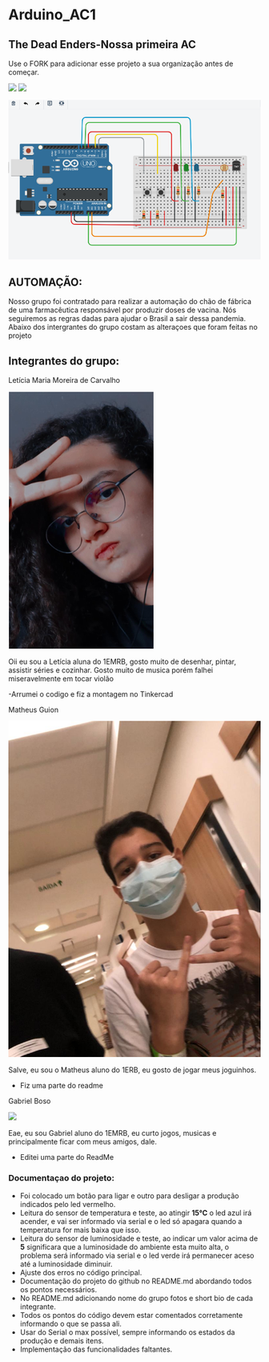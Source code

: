 # Arduino_AC1
##  The Dead Enders-Nossa primeira AC

Use o FORK para adicionar esse projeto a sua organização antes de começar.

![](https://img.shields.io/github/forks/Leoruiz197/Arduino_AC1)
![](https://img.shields.io/github/stars/Leoruiz197/Arduino_AC1)

![](https://github.com/The-Dead-Enders/Arduino_AC1/blob/main/AC1.ino.png)

## **AUTOMAÇÃO:** 

Nosso grupo foi contratado para realizar a automação do chão de fábrica de uma farmacêutica responsável por produzir doses de vacina. Nós seguiremos as regras dadas para ajudar o Brasil a sair dessa pandemia.
Abaixo dos intergrantes do grupo costam as alteraçoes que foram feitas no projeto 

## Integrantes do grupo:


Letícia Maria Moreira de Carvalho 

![](https://github.com/The-Dead-Enders/Arduino_AC1/blob/main/Leticia%20Maria%20.png)

Oii eu sou a Letícia aluna do 1EMRB, gosto muito de desenhar, pintar, assistir séries e cozinhar. Gosto muito de musica porém falhei miseravelmente em tocar violão 

-Arrumei o codigo e fiz a montagem no Tinkercad 

Matheus Guion

![](https://github.com/The-Dead-Enders/Arduino_AC1/blob/main/a237bc0d-a295-4046-bb03-8c41cb37073c.JPG)

Salve, eu sou o Matheus aluno do 1ERB, eu gosto de jogar meus joguinhos.

- Fiz uma parte do readme

Gabriel Boso

![](file:///C:/Users/Extra/Desktop/foto%20.jpeg)

Eae, eu sou Gabriel aluno do 1EMRB, eu curto jogos, musicas e principalmente ficar com meus amigos, dale.

- Editei uma parte do ReadMe

### Documentaçao do projeto:

- Foi colocado um botão para ligar e outro para desligar a produção indicados pelo led vermelho.
- Leitura do sensor de temperatura e teste, ao atingir **15℃** o led azul irá acender, e vai ser informado via serial e o led só apagara quando a temperatura for mais baixa que isso.
- Leitura do sensor de luminosidade e teste, ao indicar um valor acima de **5** significara que a luminosidade do ambiente esta muito alta, o problema será informado via serial e o led verde irá permanecer aceso até a luminosidade diminuir.
- Ajuste dos erros no código principal.
- Documentação do projeto do github no README.md abordando todos os pontos necessários.
- No README.md adicionando nome do grupo fotos e short bio de cada integrante.
- Todos os pontos do código devem estar comentados corretamente informando o que se passa ali.
- Usar do Serial o max possível, sempre informando os estados da produção e demais itens.
- Implementação das funcionalidades faltantes.
